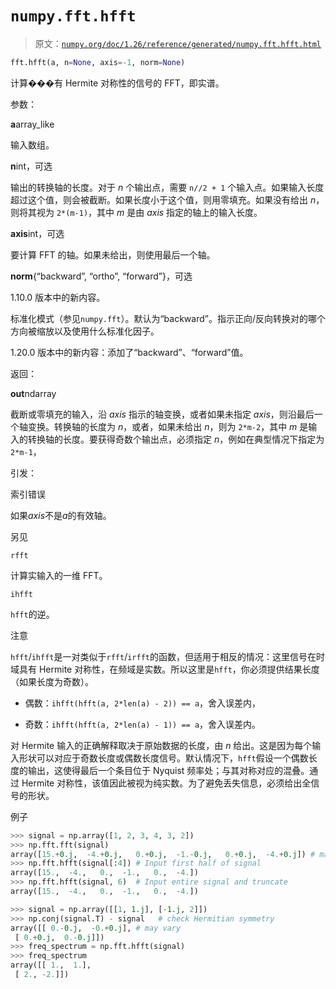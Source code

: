 # `numpy.fft.hfft`

> 原文：[`numpy.org/doc/1.26/reference/generated/numpy.fft.hfft.html`](https://numpy.org/doc/1.26/reference/generated/numpy.fft.hfft.html)

```py
fft.hfft(a, n=None, axis=-1, norm=None)
```

计算���有 Hermite 对称性的信号的 FFT，即实谱。

参数：

**a**array_like

输入数组。

**n**int，可选

输出的转换轴的长度。对于 *n* 个输出点，需要 `n//2 + 1` 个输入点。如果输入长度超过这个值，则会被截断。如果长度小于这个值，则用零填充。如果没有给出 *n*，则将其视为 `2*(m-1)`，其中 *m* 是由 *axis* 指定的轴上的输入长度。

**axis**int，可选

要计算 FFT 的轴。如果未给出，则使用最后一个轴。

**norm**{“backward”, “ortho”, “forward”}，可选

1.10.0 版本中的新内容。

标准化模式（参见`numpy.fft`）。默认为“backward”。指示正向/反向转换对的哪个方向被缩放以及使用什么标准化因子。

1.20.0 版本中的新内容：添加了“backward”、“forward”值。

返回：

**out**ndarray

截断或零填充的输入，沿 *axis* 指示的轴变换，或者如果未指定 *axis*，则沿最后一个轴变换。转换轴的长度为 *n*，或者，如果未给出 *n*，则为 `2*m-2`，其中 *m* 是输入的转换轴的长度。要获得奇数个输出点，必须指定 *n*，例如在典型情况下指定为 `2*m-1`，

引发：

索引错误

如果*axis*不是*a*的有效轴。

另见

`rfft`

计算实输入的一维 FFT。

`ihfft`

`hfft`的逆。

注意

`hfft`/`ihfft`是一对类似于`rfft`/`irfft`的函数，但适用于相反的情况：这里信号在时域具有 Hermite 对称性，在频域是实数。所以这里是`hfft`，你必须提供结果长度（如果长度为奇数）。

+   偶数：`ihfft(hfft(a, 2*len(a) - 2)) == a`，舍入误差内，

+   奇数：`ihfft(hfft(a, 2*len(a) - 1)) == a`，舍入误差内。

对 Hermite 输入的正确解释取决于原始数据的长度，由 *n* 给出。这是因为每个输入形状可以对应于奇数长度或偶数长度信号。默认情况下，`hfft`假设一个偶数长度的输出，这使得最后一个条目位于 Nyquist 频率处；与其对称对应的混叠。通过 Hermite 对称性，该值因此被视为纯实数。为了避免丢失信息，必须给出全信号的形状。

例子

```py
>>> signal = np.array([1, 2, 3, 4, 3, 2])
>>> np.fft.fft(signal)
array([15.+0.j,  -4.+0.j,   0.+0.j,  -1.-0.j,   0.+0.j,  -4.+0.j]) # may vary
>>> np.fft.hfft(signal[:4]) # Input first half of signal
array([15.,  -4.,   0.,  -1.,   0.,  -4.])
>>> np.fft.hfft(signal, 6)  # Input entire signal and truncate
array([15.,  -4.,   0.,  -1.,   0.,  -4.]) 
```

```py
>>> signal = np.array([[1, 1.j], [-1.j, 2]])
>>> np.conj(signal.T) - signal   # check Hermitian symmetry
array([[ 0.-0.j,  -0.+0.j], # may vary
 [ 0.+0.j,  0.-0.j]])
>>> freq_spectrum = np.fft.hfft(signal)
>>> freq_spectrum
array([[ 1.,  1.],
 [ 2., -2.]]) 
```
